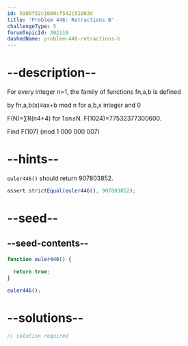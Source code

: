 ```yaml
---
id: 5900f52c1000cf542c51003d
title: 'Problem 446: Retractions B'
challengeType: 5
forumTopicId: 302118
dashedName: problem-446-retractions-b
---
```


# --description--

For every integer n>1, the family of functions fn,a,b is defined

by fn,a,b(x)≡ax+b mod n for a,b,x integer and 0

F(N)=∑R(n4+4) for 1≤n≤N. F(1024)=77532377300600.

Find F(107) (mod 1 000 000 007)

# --hints--

`euler446()` should return 907803852.

```js
assert.strictEqual(euler446(), 907803852);
```

# --seed--

## --seed-contents--

```js
function euler446() {

  return true;
}

euler446();
```

# --solutions--

```js
// solution required
```
